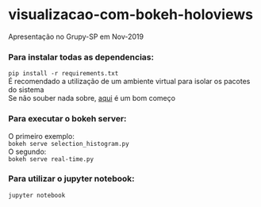 # visualizacao-com-bokeh-holoviews
Apresentação no Grupy-SP em Nov-2019


### Para instalar todas as dependencias:
```pip install -r requirements.txt```  
É recomendado a utilização de um ambiente virtual para isolar os pacotes do sistema  
Se não souber nada sobre, [aqui](https://realpython.com/python-virtual-environments-a-primer/) é um bom começo


### Para executar o bokeh server:
O primeiro exemplo:  
```bokeh serve selection_histogram.py```  
O segundo:  
```bokeh serve real-time.py```  

### Para utilizar o jupyter notebook:
```jupyter notebook```

